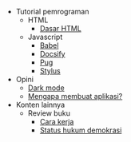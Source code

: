- Tutorial pemrograman
  - HTML
    - [Dasar HTML](/html/)
  - Javascript
    - [Babel](/javascript/babel)
    - [Docsify](/javascript/docsify)
    - [Pug](/javascript/pug)
    - [Stylus](/javascript/stylus)
- Opini
  - [Dark mode](/opini/dark-mode)
  - [Mengapa membuat aplikasi?](/opini/mengapa-aplikasi)
- Konten lainnya
  - Review buku
    - [Cara kerja](/buku/cara-kerja)
    - [Status hukum demokrasi](/buku/status-hukum-demokrasi)